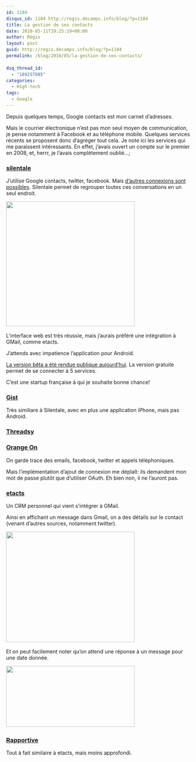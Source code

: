 ```yaml
---
id: 1184
disqus_id: 1184 http://regis.decamps.info/blog/?p=1184
title: La gestion de ses contacts
date: 2010-05-11T19:25:19+00:00
author: Régis
layout: post
guid: http://regis.decamps.info/blog/?p=1184
permalink: /blog/2010/05/la-gestion-de-ses-contacts/

dsq_thread_id:
  - "189257885"
categories:
  - High-tech
tags:
  - Google
---
```

Depuis quelques temps, Google contacts est mon carnet d’adresses.

Mais le courrier électronique n’est pas mon seul moyen de communication, je pense notamment à Facebook et au téléphone mobile. Quelques services récents se proposent donc d’agréger tout cela. Je note ici les services qui me paraissent intéressants. En effet, j’avais ouvert un compte sur le premier en 2008, et, herrr, je l’avais complètement oublié…; 

### [silentale](http://silentale.com/)

J’utilise Google contacts, twitter, facebook. Mais [d’autres connexions sont possibles](http://silentale.com/product/features#feature_connectors). Silentale permet de regrouper toutes ces conversations en un seul endroit.
  
<img src="/blog/wp-content/uploads/2010/05/silentale_f_conversations-350x340.gif" alt="" title="Silentale agregated conversations" width="350" height="340" class="alignnone size-medium wp-image-1364" srcset="/blog/wp-content/uploads/2010/05/silentale_f_conversations-350x340.gif 350w, /blog/wp-content/uploads/2010/05/silentale_f_conversations.gif 400w" sizes="(max-width: 350px) 100vw, 350px" />

L’interface web est très réussie, mais j’aurais préféré une intégration à GMail, comme etacts.

J’attends avec impatience l’application pour Android.

[La version bêta a été rendue publique aujourd’hui](http://blog.silentale.com/2010/05/11/silentale-now-open-to-everyone/). La version gratuite permet de se connecter à 5 services.

C’est une startup française à qui je souhaite bonne chance!

### [Gist](http://www.gist.com/)

Très similiare à Silentale, avec en plus une application iPhone, mais pas Android.

### [Threadsy](http://www.threadsy.com/)

### [Orange On](http://www.lifeisbetteron.com/)

On garde trace des emails, facebook, twitter et appels téléphoniques.
  
Mais l’implémentation d’ajout de connexion me déplaît: ils demandent mon mot de passe plutôt que d’utiliser OAuth. Eh bien non, il ne l’auront pas.

### [etacts](https://etacts.com/)

Un CRM personnel qui vient s’intégrer à GMail.

Ainsi en affichant un message dans Gmail, on a des détails sur le contact (venant d’autres sources, notamment twitter).
  
<img src="/blog/wp-content/uploads/2010/05/social_screenshot-350x301.png" alt="" title="Social information on a contact" width="350" height="301" class="alignnone size-medium wp-image-1361" srcset="/blog/wp-content/uploads/2010/05/social_screenshot-350x301.png 350w, /blog/wp-content/uploads/2010/05/social_screenshot.png 799w" sizes="(max-width: 350px) 100vw, 350px" />

Et on peut facilement noter qu’on attend une réponse à un message pour une date donnée.
  
<img src="/blog/wp-content/uploads/2010/05/gmail_screenshot-350x166.png" alt="" title="Gmail reminder" width="350" height="166" class="alignnone size-medium wp-image-1362" srcset="/blog/wp-content/uploads/2010/05/gmail_screenshot-350x166.png 350w, /blog/wp-content/uploads/2010/05/gmail_screenshot.png 666w" sizes="(max-width: 350px) 100vw, 350px" />

### [Rapportive](http://rapportive.com/)

Tout à fait similaire à etacts, mais moins approfondi.

